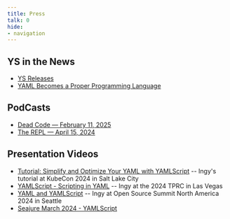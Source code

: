 ```yaml
---
title: Press
talk: 0
hide:
- navigation
---
```



## YS in the News

* [YS Releases](https://github.com/yaml/yamlscript/releases)
* [YAML Becomes a Proper Programming Language](
  https://thenewstack.io/with-yamlscript-yaml-becomes-a-proper-programming-language/)

## PodCasts

* [Dead Code — February 11, 2025](
  https://shows.acast.com/dead-code/episodes/yet-another-podcast-episode-with-ingy-dot-net)
* [The REPL — April 15, 2024](https://www.therepl.net/episodes/52/)

<!-- - Events: '' -->

## Presentation Videos

* [Tutorial: Simplify and Optimize Your YAML with YAMLScript](
  https://www.youtube.com/watch?v=Cdi3Q4Wrt48) --
  Ingy's tutorial at KubeCon 2024 in Salt Lake City
* [YAMLScript - Scripting in YAML](
  https://www.youtube.com/watch?v=RFIukRdFe1o) --
  Ingy at the 2024 TPRC in Las Vegas
* [YAML and YAMLScript](https://www.youtube.com/watch?v=u-OCEHNdwlU) --
  Ingy at Open Source Summit North America 2024 in Seattle
* [Seajure March 2024 - YAMLScript](
  https://www.youtube.com/watch?v=GajOBwBcFyA)

<!--
## Meetups

* [Toronto Smarter DevOps 2025-02-13](https://yamlscript.org/talk/20250213/)
-->
